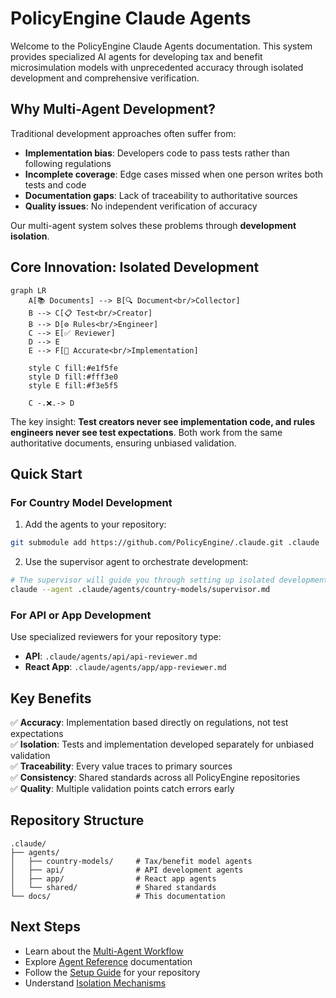 # PolicyEngine Claude Agents

Welcome to the PolicyEngine Claude Agents documentation. This system provides specialized AI agents for developing tax and benefit microsimulation models with unprecedented accuracy through isolated development and comprehensive verification.

## Why Multi-Agent Development?

Traditional development approaches often suffer from:
- **Implementation bias**: Developers code to pass tests rather than following regulations
- **Incomplete coverage**: Edge cases missed when one person writes both tests and code  
- **Documentation gaps**: Lack of traceability to authoritative sources
- **Quality issues**: No independent verification of accuracy

Our multi-agent system solves these problems through **development isolation**.

## Core Innovation: Isolated Development

```{mermaid}
graph LR
    A[📚 Documents] --> B[🔍 Document<br/>Collector]
    B --> C[📋 Test<br/>Creator]
    B --> D[⚙️ Rules<br/>Engineer]
    C --> E[✅ Reviewer]
    D --> E
    E --> F[🎯 Accurate<br/>Implementation]
    
    style C fill:#e1f5fe
    style D fill:#fff3e0
    style E fill:#f3e5f5
    
    C -.❌.-> D
```

The key insight: **Test creators never see implementation code, and rules engineers never see test expectations**. Both work from the same authoritative documents, ensuring unbiased validation.

## Quick Start

### For Country Model Development

1. Add the agents to your repository:
```bash
git submodule add https://github.com/PolicyEngine/.claude.git .claude
```

2. Use the supervisor agent to orchestrate development:
```bash
# The supervisor will guide you through setting up isolated development
claude --agent .claude/agents/country-models/supervisor.md
```

### For API or App Development

Use specialized reviewers for your repository type:
- **API**: `.claude/agents/api/api-reviewer.md`
- **React App**: `.claude/agents/app/app-reviewer.md`

## Key Benefits

✅ **Accuracy**: Implementation based directly on regulations, not test expectations  
✅ **Isolation**: Tests and implementation developed separately for unbiased validation  
✅ **Traceability**: Every value traces to primary sources  
✅ **Consistency**: Shared standards across all PolicyEngine repositories  
✅ **Quality**: Multiple validation points catch errors early

## Repository Structure

```
.claude/
├── agents/
│   ├── country-models/     # Tax/benefit model agents
│   ├── api/                # API development agents
│   ├── app/                # React app agents
│   └── shared/             # Shared standards
└── docs/                   # This documentation
```

## Next Steps

- Learn about the [Multi-Agent Workflow](multi-agent-flow.md)
- Explore [Agent Reference](agents/index.md) documentation
- Follow the [Setup Guide](setup.md) for your repository
- Understand [Isolation Mechanisms](isolation.md)